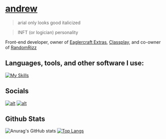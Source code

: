 # [andrew](https://d3faultedd.github.io)
> arial only looks good italicized

> INFT (or logician) personality

Front-end developer, owner of [Eaglercraft Extras](https://eaglercraftextras.github.io), [Classplay](https://useclassplay.vercel.app), and co-owner of [RandomRizz](https://github.com/d3faultedd/rizz)

## **Languages, tools, and other software I use:**  
[![My Skills](https://skillicons.dev/icons?i=html,css,js,github,vscode,git,npm,firebase&perline=15)](#)

## Socials

<a href="https://discordapp.com/users/979137914464247838">![alt](https://img.shields.io/badge/Discord-5865F2?style=for-the-badge&logo=discord&logoColor=white)</a> <a href="https://youtube.com/@d3faultedd">![alt](https://img.shields.io/badge/YouTube-FF0000?style=for-the-badge&logo=youtube&logoColor=white)</a>

## Github Stats 

![Anurag's GitHub stats](https://github-readme-stats.vercel.app/api?username=d3faultedd&show_icons=true&theme=transparent&border_radius=0&line_height=40) [![Top Langs](https://github-readme-stats.vercel.app/api/top-langs/?username=d3faultedd&theme=transparent&border_radius=0)](https://github.com/anuraghazra/github-readme-stats)


